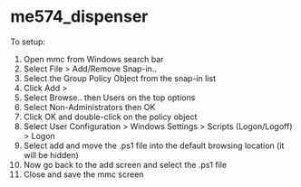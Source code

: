 # me574_dispenser
To setup:
1. Open mmc from Windows search bar
2. Select File > Add/Remove Snap-in..
3. Select the Group Policy Object from the snap-in list
4. Click Add >
5. Select Browse.. then Users on the top options
6. Select Non-Administrators then OK
7. Click OK and double-click on the policy object
8. Select User Configuration > Windows Settings > Scripts (Logon/Logoff) > Logon
9. Select add and move the .ps1 file into the default browsing location (it will be hidden)
10. Now go back to the add screen and select the .ps1 file
11. Close and save the mmc screen
